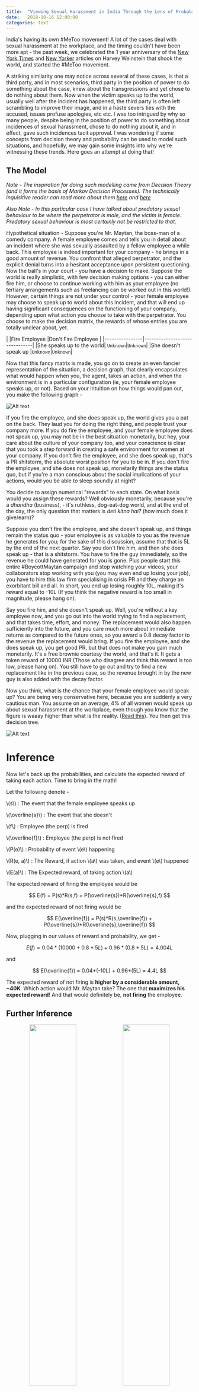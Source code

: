 ```yaml
---
title:  "Viewing Sexual Harassment in India Through the Lens of Probability"
date:   2018-10-16 12:00:00
categories: text
---
```


India's having its own #MeToo movement! A lot of the cases deal with sexual harassment at the workplace, and the timing couldn't have been more apt - the past week, we celebrated the 1 year anniversary of the [New York Times](https://www.nytimes.com/2017/10/05/us/harvey-weinstein-harassment-allegations.html) and [New Yorker](https://www.newyorker.com/news/news-desk/from-aggressive-overtures-to-sexual-assault-harvey-weinsteins-accusers-tell-their-stories) articles on Harvey Weinstein that shook the world, and started the #MeToo movement.

A striking similarity one may notice across several of these cases, is that a third party, and in most scenarios, third party in the position of power to do something about the case, knew about the transgressions and yet chose to do nothing about them. Now when the victim speaks up to the world, usually well after the incident has happened, the third party is often left scrambling to improve their image, and in a haste severs ties with the accused, issues profuse apologies, etc etc. I was too intrigued by why so many people, despite being in the position of power to do something about incidences of sexual harassment, chose to do nothing about it, and in effect, gave such incidences tacit approval. I was wondering if some concepts from decision theory and probability can be used to model such situations, and hopefully, we may gain some insights into why we're witnessing these trends. Here goes an attempt at doing that!

## The Model

*Note - The inspiration for doing such modelling came from Decision Theory (and it forms the basis of Markov Decision Processes). The technically inquisitive reader can read more about them [here](https://en.wikipedia.org/wiki/Decision_theory) and [here](https://en.wikipedia.org/wiki/Markov_decision_process)*

*Also Note - In this particular case I have talked about predatory sexual behaviour to be where the perpetrator is male, and the victim is female. Predatory sexual behaviour is most certainly not be restricted to that.*

Hypothetical situation - Suppose you're Mr. Maytan, the boss-man of a comedy company. A female employee comes and tells you in detail about an incident where she was sexually assaulted by a fellow employee a while back. This employee is indeed important for your company - he brings in a good amount of revenue. You confront that alleged perpetrator, and the explicit denial turns into a hesitant acceptance upon persistent questioning. Now the ball's in your court - you have a decision to make. Suppose the world is really simplistic, with few decision making options - you can either fire him, or choose to continue working with him as your employee (no tertiary arrangements such as freelancing can be worked out in this world!). However, certain things are not under your control - your female employee may choose to speak up to world about this incident, and that will end up having significant consequences on the functioning of your company, depending upon what action you choose to take with the perpetrator. You choose to make the decision matrix, the rewards of whose entries you are totally unclear about, yet. 

|                |Fire Employee		|Don't Fire Employee	|
|----------------|-------------------------------|
|She speaks up to the world| `Unknown`|`Unknown`|
|She doesn't speak up      |`Unknown`|`Unknown`|

Now that this fancy matrix is made, you go on to create an even fancier representation of the situation, a decision graph, that clearly encapsulates what would happen when you, the agent, takes an action, and when the environment is in a particular configuration (ie, your female employee speaks up, or not). Based on your intuition on how things would pan out, you make the following graph - 

![Alt text](https://sansiddhjain.github.io/graph1.svg)

If you fire the employee, and she does speak up, the world gives you a pat on the back. They laud you for doing the right thing, and people trust your company more. If you do fire the employee, and your female employee does not speak up, you may not be in the best situation monetarily, but hey, your care about the culture of your company too, and your conscience is clear that you took a step forward in creating a safe environment for women at your company. If you don't fire the employee, and she does speak up, that's a PR shitstorm, the absolute worst position for you to be in. If you don't fire the employee, and she does not speak up, monetarily things are the status quo, but if you're a man conscious about the social implications of your actions, would you be able to sleep soundly at night?

You decide to assign numerical "rewards" to each state. On what basis would you assign these rewards? Well obviously monetarily, because you're a _dhandha_ (business), - it's ruthless, dog-eat-dog world, and at the end of the day, the only question that matters is _deti kitna hai?_ (how much does it give/earn)?

Suppose you don't fire the employee, and she doesn't speak up, and things remain the status quo - your employee is as valuable to you as the revenue he generates for you; for the sake of this discussion, assume that that is 5L by the end of the next quarter. Say you don't fire him, and then she does speak up - that is a shitstorm. You have to fire the guy immediately, so the revenue he could have generated for you is gone. Plus people start this entire #BoycottMaytan campaign and stop watching your videos, your collaborators stop working with you (you may even end up losing your job), you have to hire this law firm specialising in crisis PR and they charge an exorbitant bill and all. In short, you end up losing roughly 10L, making it's reward equal to -10L (If you think the negative reward is too small in magnitude, please hang on).

Say you fire him, and she doesn't speak up. Well, you're without a key employee now, and you go out into the world trying to find a replacement, and that takes time, effort, and money. The replacement would also happen sufficiently into the future, and you care much more about immediate returns as compared to the future ones, so you award a 0.8 decay factor to the revenue the replacement would bring. If you fire the employee, and she does speak up, you get good PR, but that does not make you gain much monetarily. It's a free brownie courtesy the world, and that's it. It gets a token reward of 10000 INR (Those who disagree and think this reward is too low, please hang on). You still have to go out and try to find a new replacement like in the previous case, so the revenue brought in by the new guy is also added with the decay factor.

Now you think, what is the chance that your female employee would speak up? You are being very conservative here, because you are suddenly a very cautious man. You assume on an average, 4% of all women would speak up about sexual harassment at the workplace, even though you know that the figure is waaay higher than what is the reality. ([Read this](https://www.livemint.com/Politics/AV3sIKoEBAGZozALMX8THK/99-cases-of-sexual-assaults-go-unreported-govt-data-shows.html)). You then get this decision tree.

![Alt text](https://sansiddhjain.github.io/graph6.svg)

# Inference

Now let's back up the probabilities, and calculate the expected reward of taking each action. Time to bring in the math!

Let the following denote - 

\\(s\\) :  The event that the female employee speaks up

\\(\overline{s}\\) :  The event that she doesn't

\\(f\\) : Employee (the perp) is fired

\\(\overline{f}\\) : Employee (the perp) is not fired

\\(P(e)\\) :  Probability of event \\(e\\) happening

\\(R(e, a)\\) :  The Reward, if action \\(a\\) was taken, and event \\(e\\) happened

\\(E(a)\\) :  The Expected reward, of taking action \\(a\\)

The expected reward of firing the employee would be

$$ E(f) = P(s)*R(s,f) + P(\overline{s})*R(\overline{s},f) $$

and the expected reward of not firing would be 

$$ E(\overline{f}) = P(s)*R(s,\overline{f}) + P(\overline{s})*R(\overline{s},\overline{f}) $$

Now, plugging in our values of reward and probability, we get - 

$$ E(f) = 0.04*(10000 + 0.8 * 5L) + 0.96*(0.8 * 5L) = 4.004L $$

and

$$ E(\overline{f}) = 0.04*(-10L) + 0.96*(5L) = 4.4L $$

The expected reward of not firing is **higher by a considerable amount, ~40K**. Which action would Mr. Maytan take? The one that **maximizes his expected reward**! And that would definitely be, **not firing** the employee. 

## Further Inference

<p align="center">
<img style="float: left; width: 50%;" src="https://sansiddhjain.github.io/graph4.svg">
<img style="float: left; width: 50%;;" src="https://sansiddhjain.github.io/graph5.svg">
</p>



<p align="center">
<i>Left : Positive reward for when the employee was fired and she spoke up is high, Right : Reward for when the employee was not fired and she spoke up is extremely negative</i>
</p>


The values I assumed were fairly conservative, and yet not firing the employee made more monetary sense by a fair margin. [This](https://www.livemint.com/Politics/AV3sIKoEBAGZozALMX8THK/99-cases-of-sexual-assaults-go-unreported-govt-data-shows.html) article says that less than 1% of the cases of sexual assault in India go under-reported. Taking that to be the probability of speaking up instead of 4%, we get \\(E(f, p(s) = 0.01) = 4.001\\), and \\(E(\overline{f},  p(s) = 0.01) = 4.85\\), which makes the decision making process all the more clear. Even if we assume that the PR shitstorm the company has to face if it chooses to not fire their employee, and the female employee does speak up, is existentially debilitating, something like 50L (usually occuring when the perpetrator is a high profile person and/or repeated offender), \\(E(\overline{f})\\) is still \\(4.45\\). If we assume that the reward the company gets for firing the perp before the female employee speaks up is really high due to the good PR they get, say 5L, even in that case, the difference between the expected rewards of not firing and firing is around **80,000**. From the standpoint of a business, which solely cares about maximising profits, and nothing else, it does not make sense to fire the perpetrator employee.

# What does this all mean?

What does all of this mean? What is the end result of going through this long, arduous, (and painstaking for some) process of modelling this situation mathematically? Well the key insight here is that, from the standpoint of maximising revenue, it does not make sense for the company to fire the perpetrator employee. And this applies to a wide range of "possible outcomes" - whether the PR shitstorm the company has to face is existentially devastating, or if it is mildly debilitating; whether the good PR the company gets in case they do the "morally right thing" is truly transformative, or just a pat on the back; and this doctrine even works in those industries where women speak up about transgressions a bit more in comparison to other places. And that makes sense if you think about it - it is a fact that not many companies consider it a moral responsibility to create an environment which is inclusive towards everyone in terms of safety, especially when that moral responsibility is at odds with revenue maximisation. Many company heads would agree that the actions they take are morally questionable, but they would cite how helpless they are because it is a ruthless world; they are answerable for their actions to investors, and therefore it is imperative for them to align all their actions with the goal of maximising profits. 
 
But wait, isn't this sort of a model too simplistic? Life is not as simple as a 2\*2 decision matrix; there are a plethora of actions you can take in a situation, resulting in a myriad of possibilities. True, this model is incorrect, if we are gauging the correctness of a model based on how precisely you are able to represent a situation. However, it is impossible to mathematically represent the complexities of human interactions in a completely accurate manner, and thus the goal of 100% precision is unattainable. Therefore the power of a mathematical model lies not in its capability of representation, but rather in its ability to help us make sense out of complex phenomena, and by enabling us to make smarter decisions in light of this understanding. And I believe this model is effective in helping us understand what the problem is, and what can we do about this.

But why is the reward for not firing the employee significantly greater? What is the single largest contributing factor for that, and what we can we do about it? The single largest contributing factor - women don't speak up. There is a significant negative reward associated with not firing the employee, when the female employee does subsequently speak up. However, because the probability of a woman speaking up is very low, there's little possibility of ending up in that situation, and people are willing to take a gamble and not fire that employee. Women are discouraged from speaking up for a variety of reasons, and with an even greater variety of excuses, and that subjugation enables the creation of a "safe haven" of sorts for the perpetrators. We have only considered the scenario where the perpetrator has economic importance in a large organisation; we have not even begun to talk about the case where the perpetrator is a direct superior of the victim, or when the perpetrator is a very senior person in the community. Threats like "I will ruin your career" are used to crush voices there. The perpetrators in almost all cases have leverage, and they are fully aware of that; they make it a point to abuse their power to crush any voices of retaliation, and create a culture of silent suffering. 

\#MeToo swept the world a year before, and it swept India the past week, and that is absolutely fantastic. However, the last thing I would want is for #MeToo to become a periodic event where people speak up about their horrifying stories, but things return to status quo a while after that. Fundamental cultural change where people start opening up more about incidents against them instinctively is something I would love to strive for. In our original decision tree model, if we assume the probability of women speaking up to be a variable, and calculate the situation when the rewards for firing and not firing the perpetrator to be equal, that probability turns out to be **9.9%**. So if we create a culture where even **10%** of the women end up speaking up about sexual transgressions, the company would rather fire the employee than keep him, irrespective of whether the female employee speaks up about the incident or not. Think about it - that's a fundamental cultural change. Just because the situation is such that simply reporting the perpetrator to the boss would put his career in jeopardy, so many people would think twice before committing a heinous act. 

So if you know someone who has been sexually assaulted, encourage them to speak up, and call out the predators, even. It may be daunting at first, but even if one person shows the courage of opening up, 10 others would follow. If we sustain that effort continously for a while, slowly and steadily, the culture would change, and we would have made life a tad bit better for everyone around.
